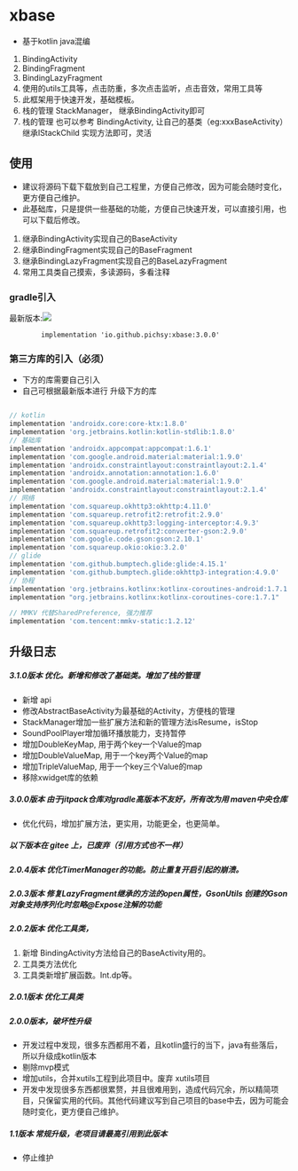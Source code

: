 # xbase

- 基于kotlin java混编

1. BindingActivity
2. BindingFragment
3. BindingLazyFragment
4. 使用的utils工具等，点击防重，多次点击监听，点击音效，常用工具等
5. 此框架用于快速开发，基础模板。
6. 栈的管理 StackManager， 继承BindingActivity即可
7. 栈的管理 也可以参考 BindingActivity, 让自己的基类（eg:xxxBaseActivity）继承IStackChild 实现方法即可，灵活

## 使用

- 建议将源码下载下载放到自己工程里，方便自己修改，因为可能会随时变化，更方便自己维护。
- 此基础库，只是提供一些基础的功能，方便自己快速开发，可以直接引用，也可以下载后修改。

1. 继承BindingActivity实现自己的BaseActivity
2. 继承BindingFragment实现自己的BaseFragment
3. 继承BindingLazyFragment实现自己的BaseLazyFragment
4. 常用工具类自己摸索，多读源码，多看注释

### gradle引入

最新版本:[![](https://img.shields.io/maven-central/v/io.github.pichsy/xbase)](https://img.shields.io/maven-central/v/io.github.pichsy/xbase)

            implementation 'io.github.pichsy:xbase:3.0.0'

### 第三方库的引入（必须）

- 下方的库需要自己引入
- 自己可根据最新版本进行 升级下方的库

```groovy

// kotlin
implementation 'androidx.core:core-ktx:1.8.0'
implementation 'org.jetbrains.kotlin:kotlin-stdlib:1.8.0'
// 基础库
implementation 'androidx.appcompat:appcompat:1.6.1'
implementation 'com.google.android.material:material:1.9.0'
implementation 'androidx.constraintlayout:constraintlayout:2.1.4'
implementation 'androidx.annotation:annotation:1.6.0'
implementation 'com.google.android.material:material:1.9.0'
implementation 'androidx.constraintlayout:constraintlayout:2.1.4'
// 网络
implementation 'com.squareup.okhttp3:okhttp:4.11.0'
implementation 'com.squareup.retrofit2:retrofit:2.9.0'
implementation 'com.squareup.okhttp3:logging-interceptor:4.9.3'
implementation 'com.squareup.retrofit2:converter-gson:2.9.0'
implementation 'com.google.code.gson:gson:2.10.1'
implementation 'com.squareup.okio:okio:3.2.0'
// glide
implementation 'com.github.bumptech.glide:glide:4.15.1'
implementation 'com.github.bumptech.glide:okhttp3-integration:4.9.0'
// 协程
implementation 'org.jetbrains.kotlinx:kotlinx-coroutines-android:1.7.1'
implementation "org.jetbrains.kotlinx:kotlinx-coroutines-core:1.7.1"

// MMKV 代替SharedPreference, 强力推荐
implementation 'com.tencent:mmkv-static:1.2.12'

```

## 升级日志

##### 3.1.0版本 优化。新增和修改了基础类。增加了栈的管理
- 新增 api
- 修改AbstractBaseActivity为最基础的Activity，方便栈的管理
- StackManager增加一些扩展方法和新的管理方法isResume，isStop
- SoundPoolPlayer增加循环播放能力，支持暂停
- 增加DoubleKeyMap, 用于两个key一个Value的map
- 增加DoubleValueMap, 用于一个key两个Value的map
- 增加TripleValueMap, 用于一个key三个Value的map
- 移除xwidget库的依赖

##### 3.0.0版本 由于jitpack仓库对gradle高版本不友好，所有改为用 maven中央仓库
- 优化代码，增加扩展方法，更实用，功能更全，也更简单。

##### 以下版本在 gitee 上，已废弃（引用方式也不一样）
##### 2.0.4版本 优化TimerManager的功能。防止重复开启引起的崩溃。

##### 2.0.3版本 修复LazyFragment继承的方法的open属性，GsonUtils 创建的Gson对象支持序列化时忽略@Expose注解的功能

##### 2.0.2版本 优化工具类，

1. 新增 BindingActivity方法给自己的BaseActivity用的。
2. 工具类方法优化
3. 工具类新增扩展函数。Int.dp等。

##### 2.0.1版本 优化工具类

##### 2.0.0版本，破坏性升级

- 开发过程中发现，很多东西都用不着，且kotlin盛行的当下，java有些落后，所以升级成kotlin版本
- 剔除mvp模式
- 增加utils，合并xutils工程到此项目中。废弃 xutils项目
- 开发中发现很多东西都很累赘，并且很难用到，造成代码冗余，所以精简项目，只保留实用的代码。其他代码建议写到自己项目的base中去，因为可能会随时变化，更方便自己维护。

##### 1.1版本 常规升级，老项目请最高引用到此版本

- 停止维护


